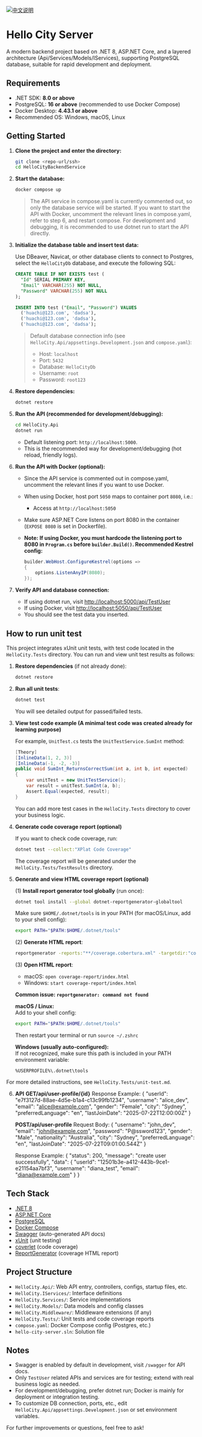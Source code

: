 [![中文说明](https://img.shields.io/badge/文档-中文-blue?style=flat-square)](./README.zh-CN.md)

# Hello City Server

A modern backend project based on .NET 8, ASP.NET Core, and a layered architecture (Api/Services/Models/IServices), supporting PostgreSQL database, suitable for rapid development and deployment.

## Requirements

- .NET SDK: **8.0 or above**
- PostgreSQL: **16 or above** (recommended to use Docker Compose)
- Docker Desktop: **4.43.1 or above**
- Recommended OS: Windows, macOS, Linux

## Getting Started

1. **Clone the project and enter the directory:**

   ```bash
   git clone <repo-url/ssh>
   cd HelloCityBackendService
   ```

2. **Start the database:**

   ```bash
   docker compose up
   ```

   > The API service in compose.yaml is currently commented out, so only the database service will be started.
   > If you want to start the API with Docker, uncomment the relevant lines in compose.yaml, refer to step 6, and restart compose.
   > For development and debugging, it is recommended to use dotnet run to start the API directly.

3. **Initialize the database table and insert test data:**

   Use DBeaver, Navicat, or other database clients to connect to Postgres, select the `HelloCityDb` database, and execute the following SQL:

   ```sql
   CREATE TABLE IF NOT EXISTS test (
     "Id" SERIAL PRIMARY KEY,
     "Email" VARCHAR(255) NOT NULL,
     "Password" VARCHAR(255) NOT NULL
   );

   INSERT INTO test ("Email", "Password") VALUES
     ('huachi@123.com', 'dadsa'),
     ('huachi@123.com', 'dadsa'),
     ('huachi@123.com', 'dadsa');
   ```

   > Default database connection info (see `HelloCity.Api/appsettings.Development.json` and `compose.yaml`):
   >
   > - Host: `localhost`
   > - Port: `5432`
   > - Database: `HelloCityDb`
   > - Username: `root`
   > - Password: `root123`

4. **Restore dependencies:**

   ```bash
   dotnet restore
   ```

5. **Run the API (recommended for development/debugging):**

   ```bash
   cd HelloCity.Api
   dotnet run
   ```

   - Default listening port: `http://localhost:5000`.
   - This is the recommended way for development/debugging (hot reload, friendly logs).

6. **Run the API with Docker (optional):**

   - Since the API service is commented out in compose.yaml, uncomment the relevant lines if you want to use Docker.
   - When using Docker, host port `5050` maps to container port `8080`, i.e.:
     - Access at `http://localhost:5050`
   - Make sure ASP.NET Core listens on port 8080 in the container (`EXPOSE 8080` is set in Dockerfile).
   - **Note: If using Docker, you must hardcode the listening port to 8080 in `Program.cs` before `builder.Build()`. Recommended Kestrel config:**

     ```csharp
     builder.WebHost.ConfigureKestrel(options =>
     {
         options.ListenAnyIP(8080);
     });
     ```

7. **Verify API and database connection:**

   - If using dotnet run, visit [http://localhost:5000/api/TestUser](http://localhost:5000/api/TestUser)
   - If using Docker, visit [http://localhost:5050/api/TestUser](http://localhost:5050/api/TestUser)
   - You should see the test data you inserted.

## How to run unit test

This project integrates xUnit unit tests, with test code located in the `HelloCity.Tests` directory. You can run and view unit test results as follows:

1. **Restore dependencies** (if not already done):

   ```bash
   dotnet restore
   ```

2. **Run all unit tests**:

   ```bash
   dotnet test
   ```

   You will see detailed output for passed/failed tests.

3. **View test code example (A minimal test code was created already for learning purpose)**

   For example, `UnitTest.cs` tests the `UnitTestService.SumInt` method:

   ```csharp
   [Theory]
   [InlineData(1, 2, 3)]
   [InlineData(-1, -2, -3)]
   public void SumInt_ReturnsCorrectSum(int a, int b, int expected)
   {
       var unitTest = new UnitTestService();
       var result = unitTest.SumInt(a, b);
       Assert.Equal(expected, result);
   }
   ```

   You can add more test cases in the `HelloCity.Tests` directory to cover your business logic.

4. **Generate code coverage report (optional)**

   If you want to check code coverage, run:

   ```bash
   dotnet test --collect:"XPlat Code Coverage"
   ```

   The coverage report will be generated under the `HelloCity.Tests/TestResults` directory.

5. **Generate and view HTML coverage report (optional)**

   (1) **Install report generator tool globally** (run once):

   ```bash
   dotnet tool install --global dotnet-reportgenerator-globaltool
   ```

   Make sure `$HOME/.dotnet/tools` is in your PATH (for macOS/Linux, add to your shell config):

   ```bash
   export PATH="$PATH:$HOME/.dotnet/tools"
   ```

   (2) **Generate HTML report**:

   ```bash
   reportgenerator -reports:"**/coverage.cobertura.xml" -targetdir:"coverage-report" -reporttypes:Html
   ```

   (3) **Open HTML report**:

   - macOS: `open coverage-report/index.html`
   - Windows: `start coverage-report/index.html`

   **Common issue: `reportgenerator: command not found`**

   **macOS / Linux:**  
   Add to your shell config:

   ```bash
   export PATH="$PATH:$HOME/.dotnet/tools"
   ```

   Then restart your terminal or run `source ~/.zshrc`

   **Windows (usually auto-configured):**  
   If not recognized, make sure this path is included in your PATH environment variable:

   ```
   %USERPROFILE%\.dotnet\tools
   ```

For more detailed instructions, see `HelloCity.Tests/unit-test.md`.

6. **API**
   **GET/api/user-profile/{id}**
   Response Example:
      {
         "userId": "e7f3127d-88ae-4d5e-b1a4-c13c99fb1234",
         "username": "alice_dev",
         "email": "alice@example.com",
         "gender": "Female",
         "city": "Sydney",
         "preferredLanguage": "en",
         "lastJoinDate": "2025-07-22T12:00:00Z"
      }

   **POST/api/user-profile**
   Request Body:
      {
         "username": "john_dev",
         "email": "john@example.com",
         "password": "P@ssword123",
         "gender": "Male",
         "nationality": "Australia",
         "city": "Sydney",
         "preferredLanguage": "en",
         "lastJoinDate": "2025-07-22T09:01:00.544Z"
      }

   Response Example:
      {
      "status": 200,
      "message": "create user successfully",
      "data": {
         "userId": "12501b3e-a412-443b-9ce1-e21154aa7bf3",
         "username": "diana_test",
         "email": "diana@example.com"
      }
}
   

## Tech Stack

- [.NET 8](https://dotnet.microsoft.com/)
- [ASP.NET Core](https://learn.microsoft.com/aspnet/core)
- [PostgreSQL](https://www.postgresql.org/)
- [Docker Compose](https://docs.docker.com/compose/)
- [Swagger](https://swagger.io/) (auto-generated API docs)
- [xUnit](https://xunit.net/) (unit testing)
- [coverlet](https://github.com/coverlet-coverage/coverlet) (code coverage)
- [ReportGenerator](https://danielpalme.github.io/ReportGenerator/) (coverage HTML report)

## Project Structure

- `HelloCity.Api/`: Web API entry, controllers, configs, startup files, etc.
- `HelloCity.IServices/`: Interface definitions
- `HelloCity.Services/`: Service implementations
- `HelloCity.Models/`: Data models and config classes
- `HelloCity.Middleware/`: Middleware extensions (if any)
- `HelloCity.Tests/`: Unit tests and code coverage reports
- `compose.yaml`: Docker Compose config (Postgres, etc.)
- `hello-city-server.sln`: Solution file

## Notes

- Swagger is enabled by default in development, visit `/swagger` for API docs.
- Only `TestUser` related APIs and services are for testing; extend with real business logic as needed.
- For development/debugging, prefer dotnet run; Docker is mainly for deployment or integration testing.
- To customize DB connection, ports, etc., edit `HelloCity.Api/appsettings.Development.json` or set environment variables.

For further improvements or questions, feel free to ask!
